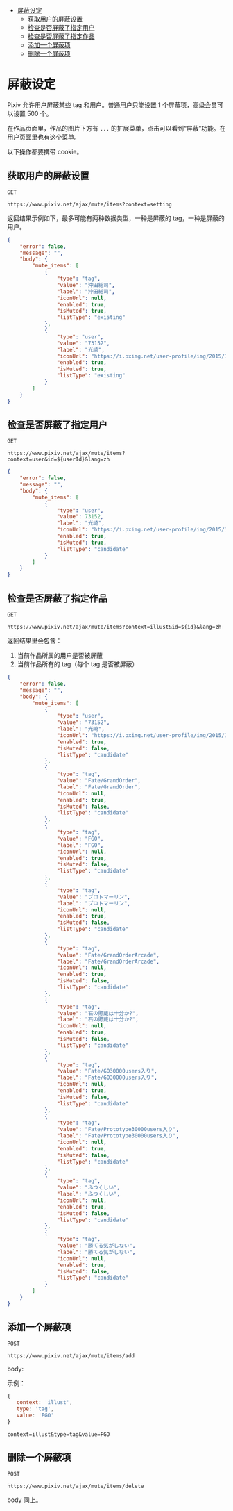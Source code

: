 - [屏蔽设定](#屏蔽设定)
  - [获取用户的屏蔽设置](#获取用户的屏蔽设置)
  - [检查是否屏蔽了指定用户](#检查是否屏蔽了指定用户)
  - [检查是否屏蔽了指定作品](#检查是否屏蔽了指定作品)
  - [添加一个屏蔽项](#添加一个屏蔽项)
  - [删除一个屏蔽项](#删除一个屏蔽项)

# 屏蔽设定

Pixiv 允许用户屏蔽某些 tag 和用户。普通用户只能设置 1 个屏蔽项，高级会员可以设置 500 个。

在作品页面里，作品的图片下方有 `...` 的扩展菜单，点击可以看到“屏蔽”功能。在用户页面里也有这个菜单。

以下操作都要携带 cookie。

## 获取用户的屏蔽设置

`GET`

`https://www.pixiv.net/ajax/mute/items?context=setting`

返回结果示例如下，最多可能有两种数据类型，一种是屏蔽的 tag，一种是屏蔽的用户。

```json
{
    "error": false,
    "message": "",
    "body": {
        "mute_items": [
            {
                "type": "tag",
                "value": "沖田総司",
                "label": "沖田総司",
                "iconUrl": null,
                "enabled": true,
                "isMuted": true,
                "listType": "existing"
            },
            {
                "type": "user",
                "value": "73152",
                "label": "光崎",
                "iconUrl": "https://i.pximg.net/user-profile/img/2015/12/30/19/26/46/10307852_e9687aa5de3f4103cb3b99845e221462_170.jpg",
                "enabled": true,
                "isMuted": true,
                "listType": "existing"
            }
        ]
    }
}
```

## 检查是否屏蔽了指定用户

`GET`

`https://www.pixiv.net/ajax/mute/items?context=user&id=${userId}&lang=zh`

```json
{
    "error": false,
    "message": "",
    "body": {
        "mute_items": [
            {
                "type": "user",
                "value": 73152,
                "label": "光崎",
                "iconUrl": "https://i.pximg.net/user-profile/img/2015/12/30/19/26/46/10307852_e9687aa5de3f4103cb3b99845e221462_170.jpg",
                "enabled": true,
                "isMuted": true,
                "listType": "candidate"
            }
        ]
    }
}
```

## 检查是否屏蔽了指定作品

`GET`

`https://www.pixiv.net/ajax/mute/items?context=illust&id=${id}&lang=zh`

返回结果里会包含：

1. 当前作品所属的用户是否被屏蔽
2. 当前作品所有的 tag（每个 tag 是否被屏蔽）

```json
{
    "error": false,
    "message": "",
    "body": {
        "mute_items": [
            {
                "type": "user",
                "value": "73152",
                "label": "光崎",
                "iconUrl": "https://i.pximg.net/user-profile/img/2015/12/30/19/26/46/10307852_e9687aa5de3f4103cb3b99845e221462_170.jpg",
                "enabled": true,
                "isMuted": false,
                "listType": "candidate"
            },
            {
                "type": "tag",
                "value": "Fate/GrandOrder",
                "label": "Fate/GrandOrder",
                "iconUrl": null,
                "enabled": true,
                "isMuted": false,
                "listType": "candidate"
            },
            {
                "type": "tag",
                "value": "FGO",
                "label": "FGO",
                "iconUrl": null,
                "enabled": true,
                "isMuted": false,
                "listType": "candidate"
            },
            {
                "type": "tag",
                "value": "プロトマーリン",
                "label": "プロトマーリン",
                "iconUrl": null,
                "enabled": true,
                "isMuted": false,
                "listType": "candidate"
            },
            {
                "type": "tag",
                "value": "Fate/GrandOrderArcade",
                "label": "Fate/GrandOrderArcade",
                "iconUrl": null,
                "enabled": true,
                "isMuted": false,
                "listType": "candidate"
            },
            {
                "type": "tag",
                "value": "石の貯蔵は十分か?",
                "label": "石の貯蔵は十分か?",
                "iconUrl": null,
                "enabled": true,
                "isMuted": false,
                "listType": "candidate"
            },
            {
                "type": "tag",
                "value": "Fate/GO30000users入り",
                "label": "Fate/GO30000users入り",
                "iconUrl": null,
                "enabled": true,
                "isMuted": false,
                "listType": "candidate"
            },
            {
                "type": "tag",
                "value": "Fate/Prototype30000users入り",
                "label": "Fate/Prototype30000users入り",
                "iconUrl": null,
                "enabled": true,
                "isMuted": false,
                "listType": "candidate"
            },
            {
                "type": "tag",
                "value": "ふつくしい",
                "label": "ふつくしい",
                "iconUrl": null,
                "enabled": true,
                "isMuted": false,
                "listType": "candidate"
            },
            {
                "type": "tag",
                "value": "勝てる気がしない",
                "label": "勝てる気がしない",
                "iconUrl": null,
                "enabled": true,
                "isMuted": false,
                "listType": "candidate"
            }
        ]
    }
}
```

## 添加一个屏蔽项

`POST`

`https://www.pixiv.net/ajax/mute/items/add`

body:

示例： 

```javascript
{
   context: 'illust',
   type: 'tag',
   value: 'FGO'
}
```

`context=illust&type=tag&value=FGO`

## 删除一个屏蔽项

`POST`

`https://www.pixiv.net/ajax/mute/items/delete`

body 同上。